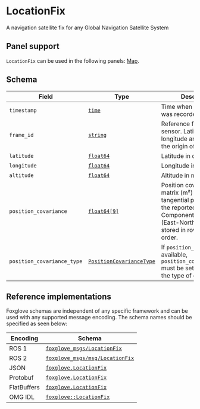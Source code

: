# LocationFix

A navigation satellite fix for any Global Navigation Satellite System

## Panel support

<!--TODO: Link missing documentation when available-->

`LocationFix` can be used in the following panels: [Map](#).

## Schema

| Field                      | Type                                                           | Description                                                                                                                                                        |
| -------------------------- | -------------------------------------------------------------- | ------------------------------------------------------------------------------------------------------------------------------------------------------------------ |
| `timestamp`                | [`time`](./built-in-types.md#time)                             | Time when the message was recorded.                                                                                                                                |
| `frame_id`                 | [`string`](./built-in-types.md#string)                         | Reference frame for the sensor. Latitude and longitude are relative to the origin of this frame.                                                                   |
| `latitude`                 | [`float64`](./built-in-types.md#float64)                       | Latitude in degrees.                                                                                                                                               |
| `longitude`                | [`float64`](./built-in-types.md#float64)                       | Longitude in degrees.                                                                                                                                              |
| `altitude`                 | [`float64`](./built-in-types.md#float64)                       | Altitude in meters.                                                                                                                                                |
| `position_covariance`      | [`float64[9]`](./built-in-types.md#float64)                    | Position covariance matrix (m²) relative to a tangential plane through the reported position. Components are ENU (East-North-Up) frame, stored in row-major order. |
| `position_covariance_type` | [`PositionCovarianceType`](./enum-position-covariance-type.md) | If `position_covariance` is available, `position_covariance_type` must be set to indicate the type of covariance.                                                  |

## Reference implementations

Foxglove schemas are independent of any specific framework and can be used with any supported message encoding. The schema names should be specified as seen below:

| Encoding    | Schema                                                                                                                |
| ----------- | --------------------------------------------------------------------------------------------------------------------- |
| ROS 1       | [`foxglove_msgs/LocationFix`](https://github.com/foxglove/foxglove-sdk/blob/main/schemas/ros1/LocationFix.msg)        |
| ROS 2       | [`foxglove_msgs/msg/LocationFix`](https://github.com/foxglove/foxglove-sdk/blob/main/schemas/ros2/LocationFix.msg)    |
| JSON        | [`foxglove.LocationFix`](https://github.com/foxglove/foxglove-sdk/blob/main/schemas/jsonschema/LocationFix.json)      |
| Protobuf    | [`foxglove.LocationFix`](https://github.com/foxglove/foxglove-sdk/blob/main/schemas/proto/foxglove/LocationFix.proto) |
| FlatBuffers | [`foxglove.LocationFix`](https://github.com/foxglove/foxglove-sdk/blob/main/schemas/flatbuffer/LocationFix.fbs)       |
| OMG IDL     | [`foxglove::LocationFix`](https://github.com/foxglove/foxglove-sdk/blob/main/schemas/omgidl/foxglove/LocationFix.idl) |
